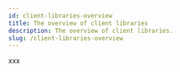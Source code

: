 ```yaml
---
id: client-libraries-overview
title: The overview of client libraries
description: The overview of client libraries.
slug: /client-libraries-overview
---
```

<head>
  <link rel="canonical" href="https://docs.risingwave.com/docs/current/client-libraries-overview/" />
</head>

xxx